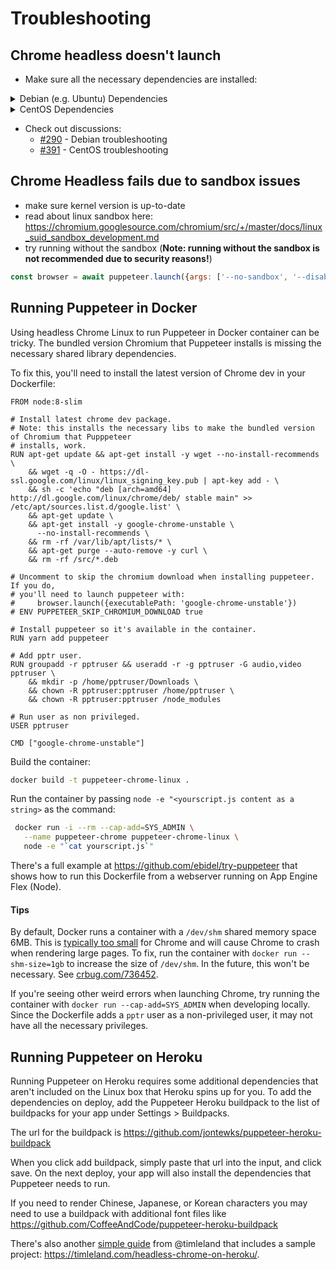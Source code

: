 # Troubleshooting

## Chrome headless doesn't launch

- Make sure all the necessary dependencies are installed:

<details>
<summary>Debian (e.g. Ubuntu) Dependencies</summary>

```
gconf-service
libasound2
libatk1.0-0
libc6
libcairo2
libcups2
libdbus-1-3
libexpat1
libfontconfig1
libgcc1
libgconf-2-4
libgdk-pixbuf2.0-0
libglib2.0-0
libgtk-3-0
libnspr4
libpango-1.0-0
libpangocairo-1.0-0
libstdc++6
libx11-6
libx11-xcb1
libxcb1
libxcomposite1
libxcursor1
libxdamage1
libxext6
libxfixes3
libxi6
libxrandr2
libxrender1
libxss1
libxtst6
ca-certificates
fonts-liberation
libappindicator1
libnss3
lsb-release
xdg-utils
wget
```
</details>

<details>
<summary>CentOS Dependencies</summary>

```
pango.x86_64
libXcomposite.x86_64
libXcursor.x86_64
libXdamage.x86_64
libXext.x86_64
libXi.x86_64
libXtst.x86_64
cups-libs.x86_64
libXScrnSaver.x86_64
libXrandr.x86_64
GConf2.x86_64
alsa-lib.x86_64
atk.x86_64
gtk3.x86_64
ipa-gothic-fonts
xorg-x11-fonts-100dpi
xorg-x11-fonts-75dpi
xorg-x11-utils
xorg-x11-fonts-cyrillic
xorg-x11-fonts-Type1
xorg-x11-fonts-misc
```
</details>

- Check out discussions:
  - [#290](https://github.com/GoogleChrome/puppeteer/issues/290) - Debian troubleshooting
  - [#391](https://github.com/GoogleChrome/puppeteer/issues/391) - CentOS troubleshooting


## Chrome Headless fails due to sandbox issues

- make sure kernel version is up-to-date
- read about linux sandbox here: https://chromium.googlesource.com/chromium/src/+/master/docs/linux_suid_sandbox_development.md
- try running without the sandbox (**Note: running without the sandbox is not recommended due to security reasons!**)
```js
const browser = await puppeteer.launch({args: ['--no-sandbox', '--disable-setuid-sandbox']});
```

## Running Puppeteer in Docker

Using headless Chrome Linux to run Puppeteer in Docker container can be tricky.
The bundled version Chromium that Puppeteer installs is missing the necessary
shared library dependencies.

To fix this, you'll need to install the latest version of Chrome dev in your
Dockerfile:

```
FROM node:8-slim

# Install latest chrome dev package.
# Note: this installs the necessary libs to make the bundled version of Chromium that Pupppeteer
# installs, work.
RUN apt-get update && apt-get install -y wget --no-install-recommends \
    && wget -q -O - https://dl-ssl.google.com/linux/linux_signing_key.pub | apt-key add - \
    && sh -c 'echo "deb [arch=amd64] http://dl.google.com/linux/chrome/deb/ stable main" >> /etc/apt/sources.list.d/google.list' \
    && apt-get update \
    && apt-get install -y google-chrome-unstable \
      --no-install-recommends \
    && rm -rf /var/lib/apt/lists/* \
    && apt-get purge --auto-remove -y curl \
    && rm -rf /src/*.deb

# Uncomment to skip the chromium download when installing puppeteer. If you do,
# you'll need to launch puppeteer with:
#     browser.launch({executablePath: 'google-chrome-unstable'})
# ENV PUPPETEER_SKIP_CHROMIUM_DOWNLOAD true

# Install puppeteer so it's available in the container.
RUN yarn add puppeteer

# Add pptr user.
RUN groupadd -r pptruser && useradd -r -g pptruser -G audio,video pptruser \
    && mkdir -p /home/pptruser/Downloads \
    && chown -R pptruser:pptruser /home/pptruser \
    && chown -R pptruser:pptruser /node_modules

# Run user as non privileged.
USER pptruser

CMD ["google-chrome-unstable"]
```

Build the container:

```bash
docker build -t puppeteer-chrome-linux .
```

Run the container by passing `node -e "<yourscript.js content as a string>` as the command:

```bash
 docker run -i --rm --cap-add=SYS_ADMIN \
   --name puppeteer-chrome puppeteer-chrome-linux \
   node -e "`cat yourscript.js`"
```

There's a full example at https://github.com/ebidel/try-puppeteer that shows
how to run this Dockerfile from a webserver running on App Engine Flex (Node).

#### Tips

By default, Docker runs a container with a `/dev/shm` shared memory space 6MB.
This is [typically too small](https://github.com/c0b/chrome-in-docker/issues/1) for Chrome
and will cause Chrome to crash when rendering large pages. To fix, run the container
with `docker run --shm-size=1gb` to increase the size of `/dev/shm`. In the future,
this won't be necessary. See [crbug.com/736452](https://bugs.chromium.org/p/chromium/issues/detail?id=736452).

If you're seeing other weird errors when launching Chrome, try running the container
with `docker run --cap-add=SYS_ADMIN` when developing locally. Since the Dockerfile
adds a `pptr` user as a non-privileged user, it may not have all the necessary privileges.

## Running Puppeteer on Heroku

Running Puppeteer on Heroku requires some additional dependencies that aren't included on the Linux box that Heroku spins up for you. To add the dependencies on deploy, add the Puppeteer Heroku buildpack to the list of buildpacks for your app under Settings > Buildpacks.

The url for the buildpack is https://github.com/jontewks/puppeteer-heroku-buildpack

When you click add buildpack, simply paste that url into the input, and click save. On the next deploy, your app will also install the dependencies that Puppeteer needs to run.

If you need to render Chinese, Japanese, or Korean characters you may need to use a buildpack with additional font files like https://github.com/CoffeeAndCode/puppeteer-heroku-buildpack

There's also another [simple guide](https://timleland.com/headless-chrome-on-heroku/) from @timleland that includes a sample project: https://timleland.com/headless-chrome-on-heroku/.

